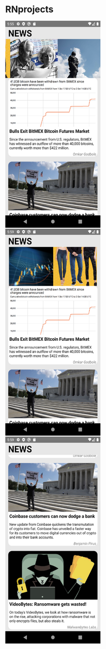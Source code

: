 # RNprojects

<img src="Screenshot_1643133305.png" height="650" width="300"><img/>
<img src="Screenshot_1643133559.png" height="650" width="300"><img/>
<img src="Screenshot_1643133563.png" height="650" width="300"><img/>
